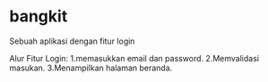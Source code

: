 # bangkit
Sebuah aplikasi dengan fitur login

Alur Fitur Login:
1.memasukkan email dan password.
2.Memvalidasi masukan.
3.Menampilkan halaman beranda.
